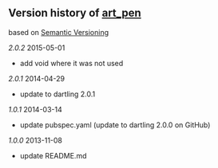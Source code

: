 ## Version history of [art_pen](https://github.com/dzenanr/art_pen)

based on [Semantic Versioning](http://semver.org/)

*2.0.2* 2015-05-01

+ add void where it was not used

*2.0.1* 2014-04-29

+ update to dartling 2.0.1

*1.0.1* 2014-03-14

+ update pubspec.yaml (update to dartling 2.0.0 on GitHub)

*1.0.0* 2013-11-08

+ update README.md


